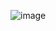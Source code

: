 ![image](https://user-images.githubusercontent.com/57319180/187022903-a0e7ac66-a619-4c66-81e2-7180f853d430.png)
